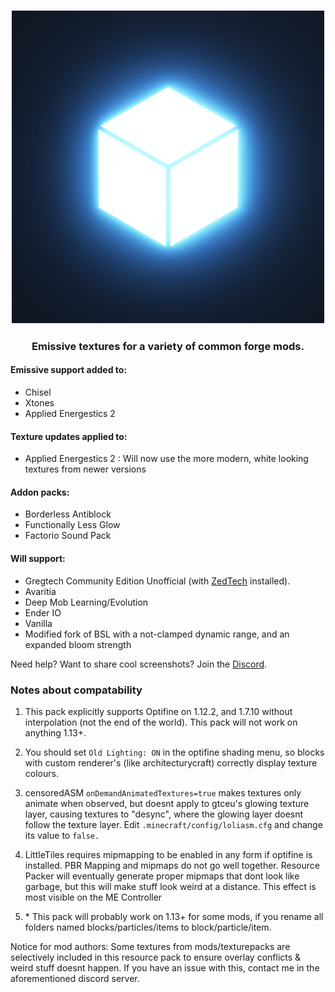 <h3 align="center"><img alt="logo" height="500px" src="https://raw.githubusercontent.com/anonymouseMC/emissive-glowing-forge/master/pack.png"/></h3>
<h3 align="center">Emissive textures for a variety of common forge mods.</h3>

#### Emissive support added to:
- Chisel
- Xtones
- Applied Energestics 2

#### Texture updates applied to:
- Applied Energestics 2 : Will now use the more modern, white looking textures from newer versions

#### Addon packs:
- Borderless Antiblock
- Functionally Less Glow
- Factorio Sound Pack

#### Will support:
- Gregtech Community Edition Unofficial (with [ZedTech](https://github.com/CosmicNovaStar/Zederrian-Technology-GTCEu) installed).
- Avaritia
- Deep Mob Learning/Evolution
- Ender IO
- Vanilla
- Modified fork of BSL with a not-clamped dynamic range, and an expanded bloom strength

Need help? Want to share cool screenshots? Join the [Discord](https://discord.gg/8aZ4TpdPWZ).

### Notes about compatability
1. This pack explicitly supports Optifine on 1.12.2, and 1.7.10 without interpolation (not the end of the world). This pack will not work on anything 1.13+.

2. You should set `Old Lighting: ON` in the optifine shading menu, so blocks with custom renderer's (like architecturycraft) correctly display texture colours.

3. censoredASM `onDemandAnimatedTextures=true` makes textures only animate when observed, but doesnt apply to gtceu's glowing texture layer, causing textures to "desync", where the glowing layer doesnt follow the texture layer. Edit `.minecraft/config/loliasm.cfg` and change its value to `false.`

4. LittleTiles requires mipmapping to be enabled in any form if optifine is installed. PBR Mapping and mipmaps do not go well together. Resource Packer will eventually generate proper mipmaps that dont look like garbage, but this will make stuff look weird at a distance. This effect is most visible on the ME Controller

5. \* This pack will probably work on 1.13+ for some mods, if you rename all folders named blocks/particles/items to block/particle/item. 

Notice for mod authors:
	Some textures from mods/texturepacks are selectively included in this resource pack to ensure overlay conflicts & weird stuff doesnt happen. If you have an issue with this, contact me in the aforementioned discord server.
